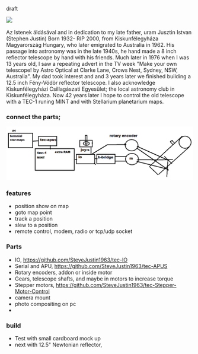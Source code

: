 draft

![](https://github.com/SteveJustin1963/tec-SCOPE/blob/master/pics/scope-steps1.png)


Az Istenek áldásával and in dedication to my late father, uram Jusztin Istvan (Stephen Justin) Born 1932- RIP 2000, from Kiskunfélegyháza Magyarország Hungary, who later emigrated to Australia in 1962. His passage into astronomy was in the late 1940s, he hand made a 8 inch reflector telescope by hand with his friends. Much later in 1976 when I was 13 years old, I saw a repeating advert in the TV week "Make your own telescope! by Astro Optical at Clarke Lane, Crows Nest, Sydney, NSW, Australia". My dad took interest and and 3 years later we finished building a 12.5 inch Fény-Vödör reflector telescope. I also acknowledge Kiskunfélegyházi Csillagászati Egyesület; the local astronomy club in Kiskunfélegyháza. Now 42 years later I hope to control the old telescope with a TEC-1 runing MINT and with Stellarium planetarium maps.    

### connect the parts;
![](https://github.com/SteveJustin1963/tec-SCOPE/blob/master/pics/plan2.png)

### features
- position show on map
- goto map point
- track a position
- slew to a position 
- remote control, modem, radio or tcp/udp socket

### Parts 
- IO, https://github.com/SteveJustin1963/tec-IO
- Serial and APU, https://github.com/SteveJustin1963/tec-APUS
- Rotary encoders, addon or inside motor
- Gears, telescope shafts, and maybe in motors to increase torque
- Stepper motors, https://github.com/SteveJustin1963/tec-Stepper-Motor-Control
- camera mount
- photo compositing on pc
- 

### build
 - Test with small cardboard mock up
- next with 12.5" Newtonian reflector, 


